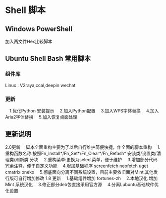 # Shell 脚本
## Windows PowerShell
加入两文件Hex比较脚本
## Ubuntu Shell Bash 常用脚本 
### 组件库
Linux : V2raya,ccal,deepin wechat
### 更新
&ensp;&ensp;1.优化Python 安装提示
&ensp;&ensp;2.加入Python配置
&ensp;&ensp;3.加入WPS字体替换
&ensp;&ensp;4.加入Aria2字体替换
&ensp;&ensp;5.加入恢复桌面处理
## 更新说明
2.0更新
&ensp;&ensp;脚本全面重构主要为了以后自行维护简便快捷，作全面的脚本重构
&ensp;&ensp;1.重构函数名称:按照Fn_Install*/Fn_Set*/Fn_Clear*/Fn_Refash* 安装类/设置类/清理类/刷新类 分块
&ensp;&ensp;2.重构菜单:更换为select菜单，便于维护
&ensp;&ensp;3.增加部分代码冗余注释，便于自定义功能
&ensp;&ensp;4.增加基础程序 screenfetch neofetch uget cmatrix oneko
&ensp;&ensp;5.彻底面向分离不同系统设置，目前主要依旧面对Mint.其他发行版可自行增加修改
1.8 更新
&ensp;&ensp;1.基础组件增加 fortunes-zh
&ensp;&ensp;2.本地汉化 增加 Mint 系统汉化
&ensp;&ensp;3.修正部分deb包直接采用官方源
&ensp;&ensp;4.分离Lubuntu基础软件优化设置
